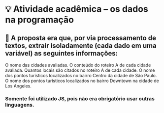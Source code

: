 # 💡 Atividade  acadêmica – os dados na programação

## 🎯 A proposta era que, por via processamento de textos, extrair isoladamente (cada dado em uma variável) as seguintes informações: 
O nome das cidades avaliadas.
O conteúdo do roteiro A de cada cidade avaliada.
Quantos locais são citados no roteiro A de cada cidade.
O nome dos pontos turísticos localizados no bairro Centro da cidade de São Paulo.
O nome dos pontos turísticos localizados no bairro Downtown na cidade de Los Angeles.

### Somente foi utilizado JS, pois não era obrigatório usar outras linguagens.
